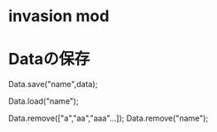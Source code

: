 # invasion mod
# Dataの保存
Data.save("name",data);

Data.load("name");

Data.remove(["a","aa","aaa"...]);
Data.remove("name");
